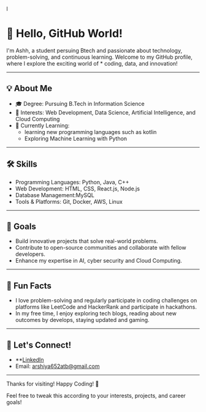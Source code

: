 l

# 👋 Hello, GitHub World!  

I'm Ashh, a student persuing Btech and passionate about technology, problem-solving, and continuous learning. Welcome to my GitHub profile, where I explore the exciting world of *
coding, data, and innovation!  

---

## 💡 About Me  
- 🎓 Degree: Pursuing B.Tech in Information Science  
- 🔭 Interests: Web Development, Data Science, Artificial Intelligence, and Cloud Computing  
- 🌱 Currently Learning:
  - learning new programming languages such as kotlin
  - Exploring Machine Learning with Python  

---

## 🛠️ Skills
- Programming Languages: Python, Java, C++
- Web Development: HTML, CSS, React.js, Node.js  
- Database Management:MySQL
- Tools & Platforms: Git, Docker, AWS, Linux  

---

## 🎯 Goals  
- Build innovative projects that solve real-world problems.  
- Contribute to open-source communities and collaborate with fellow developers.  
- Enhance my expertise in AI, cyber security and Cloud Computing.  

---

## 🌟 Fun Facts  
- I love problem-solving and regularly participate in coding challenges on platforms like LeetCode and HackerRank and participate in hackathons.
- In my free time, I enjoy exploring tech blogs, reading about new outcomes by develops, staying updated and gaming.  

---

## 🤝 Let's Connect!  
- **[LinkedIn]( https://www.linkedin.com/in/arshiya-ug?utm_source=share&utm_campaign=share_via&utm_content=profile&utm_medium=android_app)
- Email: arshiya652atb@gmail.com

---

Thanks for visiting! Happy Coding! 🚀

Feel free to tweak this according to your interests, projects, and career goals!



